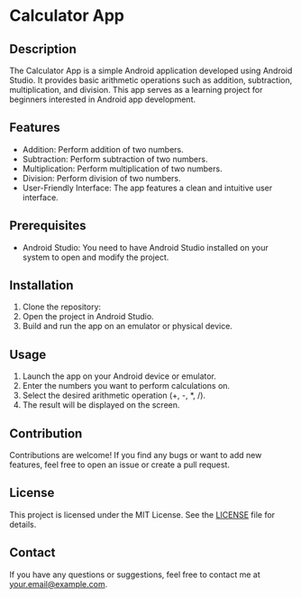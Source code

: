 # Calculator App

## Description
The Calculator App is a simple Android application developed using Android Studio. It provides basic arithmetic operations such as addition, subtraction, multiplication, and division. This app serves as a learning project for beginners interested in Android app development.

## Features
- Addition: Perform addition of two numbers.
- Subtraction: Perform subtraction of two numbers.
- Multiplication: Perform multiplication of two numbers.
- Division: Perform division of two numbers.
- User-Friendly Interface: The app features a clean and intuitive user interface.

## Prerequisites
- Android Studio: You need to have Android Studio installed on your system to open and modify the project.

## Installation
1. Clone the repository:
2. Open the project in Android Studio.
3. Build and run the app on an emulator or physical device.

## Usage
1. Launch the app on your Android device or emulator.
2. Enter the numbers you want to perform calculations on.
3. Select the desired arithmetic operation (+, -, *, /).
4. The result will be displayed on the screen.

## Contribution
Contributions are welcome! If you find any bugs or want to add new features, feel free to open an issue or create a pull request.

## License
This project is licensed under the MIT License. See the [LICENSE](/LICENSE) file for details.

## Contact
If you have any questions or suggestions, feel free to contact me at your.email@example.com.



